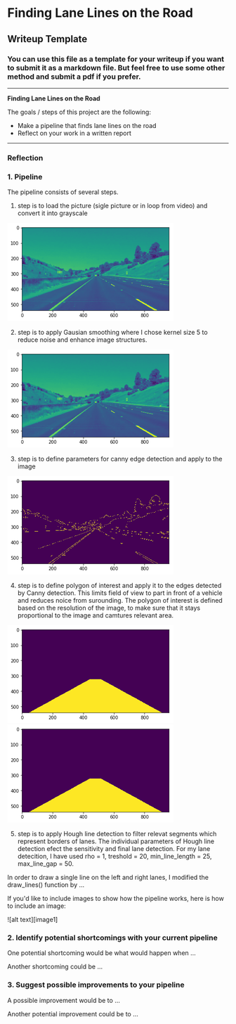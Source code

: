 # **Finding Lane Lines on the Road** 

## Writeup Template

### You can use this file as a template for your writeup if you want to submit it as a markdown file. But feel free to use some other method and submit a pdf if you prefer.

---

**Finding Lane Lines on the Road**

The goals / steps of this project are the following:
* Make a pipeline that finds lane lines on the road
* Reflect on your work in a written report


[//]: # (Image References)

[grayscale]: ./writeup/grayscale.png "Grayscale"
[gausian]: ./writeup/blur_gray.png "Gausian smoothing"
[canny]: ./writeup/canny.png "Canny edge detection"
[mask]: ./writeup/mask.png "Polygon of interest"
[canny_mask]: ./writeup/mask.png "Canny edge detection and filtered region of interest"


---

### Reflection

### 1. Pipeline

The pipeline consists of several steps. 

1. step is to load the picture (sigle picture or in loop from video) and convert it into grayscale

![Grayscale pic][grayscale]

2. step is to apply Gausian smoothing where I chose kernel size 5 to reduce noise and enhance image structures.

![Gausian smoothing][gausian]

3. step is to define parameters for canny edge detection and apply to the image 

![Canny detection][canny]

4. step is to define polygon of interest and apply it to the edges detected by Canny detection. This limits field of view to part in front of a vehicle and reduces noice from surounding. The polygon of interest is defined based on the resolution of the image, to make sure that it stays proportional to the image and camtures relevant area.

![Mask][mask]
![Canny_mask][canny_mask]


5. step is to apply Hough line detection to filter relevat segments which represent borders of lanes. The individual parameters of Hough line detection efect the sensitivity and final lane detection. For my lane detecition, I have used rho = 1, treshold = 20, min_line_length = 25, max_line_gap = 50.




In order to draw a single line on the left and right lanes, I modified the draw_lines() function by ...

If you'd like to include images to show how the pipeline works, here is how to include an image: 

![alt text][image1]


### 2. Identify potential shortcomings with your current pipeline


One potential shortcoming would be what would happen when ... 

Another shortcoming could be ...


### 3. Suggest possible improvements to your pipeline

A possible improvement would be to ...

Another potential improvement could be to ...
